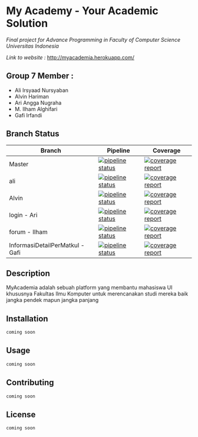 # My Academy - Your Academic Solution

*Final project for Advance Programming in Faculty of Computer Science Universitas Indonesia*

*Link to website :*
http://myacademia.herokuapp.com/

## Group 7 Member :
- Ali Irsyaad Nursyaban
- Alvin Hariman
- Ari Angga Nugraha
- M. Ilham Alghifari
- Gafi Irfandi

## Branch Status

| Branch | Pipeline | Coverage |
| ------ | ------ | ------ |
| Master | [![pipeline status](https://gitlab.com/gafiirfandi/myacademy/badges/master/pipeline.svg)](https://gitlab.com/gafiirfandi/myacademy/commits/master) | [![coverage report](https://gitlab.com/gafiirfandi/myacademy/badges/master/coverage.svg)](https://gitlab.com/gafiirfandi/myacademy/-/commits/master) |
| ali | [![pipeline status](https://gitlab.com/gafiirfandi/myacademy/badges/ali/pipeline.svg)](https://gitlab.com/gafiirfandi/myacademy/commits/ali) | [![coverage report](https://gitlab.com/gafiirfandi/myacademy/badges/ali/coverage.svg)](https://gitlab.com/gafiirfandi/myacademy/-/commits/ali) |
| Alvin | [![pipeline status](https://gitlab.com/gafiirfandi/myacademy/badges/Alvin/pipeline.svg)](https://gitlab.com/gafiirfandi/myacademy/commits/Alvin) | [![coverage report](https://gitlab.com/gafiirfandi/myacademy/badges/Alvin/coverage.svg)](https://gitlab.com/gafiirfandi/myacademy/-/commits/Alvin) |
| login - Ari | [![pipeline status](https://gitlab.com/gafiirfandi/myacademy/badges/login/pipeline.svg)](https://gitlab.com/gafiirfandi/myacademy/commits/login) | [![coverage report](https://gitlab.com/gafiirfandi/myacademy/badges/login/coverage.svg)](https://gitlab.com/gafiirfandi/myacademy/-/commits/login) |
| forum - Ilham| [![pipeline status](https://gitlab.com/gafiirfandi/myacademy/badges/forum/pipeline.svg)](https://gitlab.com/gafiirfandi/myacademy/commits/forum) | [![coverage report](https://gitlab.com/gafiirfandi/myacademy/badges/forum/coverage.svg)](https://gitlab.com/gafiirfandi/myacademy/-/commits/forum)|
| InformasiDetailPerMatkul - Gafi| [![pipeline status](https://gitlab.com/gafiirfandi/myacademy/badges/InformasiDetailPerMatkul/pipeline.svg)](https://gitlab.com/gafiirfandi/myacademy/commits/InformasiDetailPerMatkul) | [![coverage report](https://gitlab.com/gafiirfandi/myacademy/badges/InformasiDetailPerMatkul/coverage.svg)](https://gitlab.com/gafiirfandi/myacademy/-/commits/InformasiDetailPerMatkul) |

## Description
MyAcademia adalah sebuah platform yang membantu mahasiswa UI khususnya Fakultas Ilmu Komputer untuk merencanakan studi mereka baik jangka pendek mapun jangka panjang

## Installation

```java
coming soon
```

## Usage

```java
coming soon
```

## Contributing
```java
coming soon
```

## License
```java
coming soon
```
